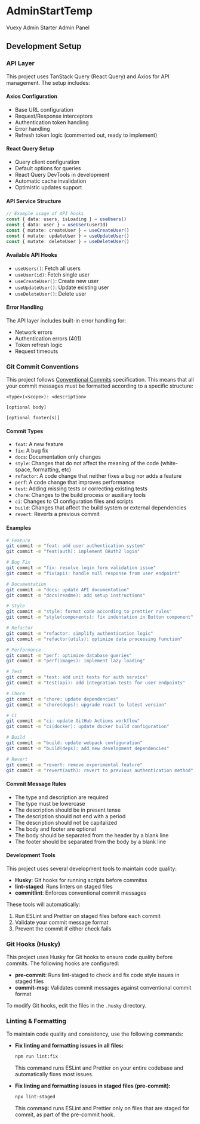 # AdminStartTemp

Vuexy Admin Starter Admin Panel

## Development Setup

### API Layer

This project uses TanStack Query (React Query) and Axios for API management. The setup includes:

#### Axios Configuration

- Base URL configuration
- Request/Response interceptors
- Authentication token handling
- Error handling
- Refresh token logic (commented out, ready to implement)

#### React Query Setup

- Query client configuration
- Default options for queries
- React Query DevTools in development
- Automatic cache invalidation
- Optimistic updates support

#### API Service Structure

```typescript
// Example usage of API hooks
const { data: users, isLoading } = useUsers()
const { data: user } = useUser(userId)
const { mutate: createUser } = useCreateUser()
const { mutate: updateUser } = useUpdateUser()
const { mutate: deleteUser } = useDeleteUser()
```

#### Available API Hooks

- `useUsers()`: Fetch all users
- `useUser(id)`: Fetch single user
- `useCreateUser()`: Create new user
- `useUpdateUser()`: Update existing user
- `useDeleteUser()`: Delete user

#### Error Handling

The API layer includes built-in error handling for:

- Network errors
- Authentication errors (401)
- Token refresh logic
- Request timeouts

### Git Commit Conventions

This project follows [Conventional Commits](https://www.conventionalcommits.org/) specification. This means that all your commit messages must be formatted according to a specific structure:

```
<type>(<scope>): <description>

[optional body]

[optional footer(s)]
```

#### Commit Types

- `feat`: A new feature
- `fix`: A bug fix
- `docs`: Documentation only changes
- `style`: Changes that do not affect the meaning of the code (white-space, formatting, etc)
- `refactor`: A code change that neither fixes a bug nor adds a feature
- `perf`: A code change that improves performance
- `test`: Adding missing tests or correcting existing tests
- `chore`: Changes to the build process or auxiliary tools
- `ci`: Changes to CI configuration files and scripts
- `build`: Changes that affect the build system or external dependencies
- `revert`: Reverts a previous commit

#### Examples

```bash
# Feature
git commit -m "feat: add user authentication system"
git commit -m "feat(auth): implement OAuth2 login"

# Bug Fix
git commit -m "fix: resolve login form validation issue"
git commit -m "fix(api): handle null response from user endpoint"

# Documentation
git commit -m "docs: update API documentation"
git commit -m "docs(readme): add setup instructions"

# Style
git commit -m "style: format code according to prettier rules"
git commit -m "style(components): fix indentation in Button component"

# Refactor
git commit -m "refactor: simplify authentication logic"
git commit -m "refactor(utils): optimize data processing function"

# Performance
git commit -m "perf: optimize database queries"
git commit -m "perf(images): implement lazy loading"

# Test
git commit -m "test: add unit tests for auth service"
git commit -m "test(api): add integration tests for user endpoints"

# Chore
git commit -m "chore: update dependencies"
git commit -m "chore(deps): upgrade react to latest version"

# CI
git commit -m "ci: update GitHub Actions workflow"
git commit -m "ci(docker): update docker build configuration"

# Build
git commit -m "build: update webpack configuration"
git commit -m "build(deps): add new development dependencies"

# Revert
git commit -m "revert: remove experimental feature"
git commit -m "revert(auth): revert to previous authentication method"
```

#### Commit Message Rules

- The type and description are required
- The type must be lowercase
- The description should be in present tense
- The description should not end with a period
- The description should not be capitalized
- The body and footer are optional
- The body should be separated from the header by a blank line
- The footer should be separated from the body by a blank line

#### Development Tools

This project uses several development tools to maintain code quality:

- **Husky**: Git hooks for running scripts before commitss
- **lint-staged**: Runs linters on staged files
- **commitlint**: Enforces conventional commit messages

These tools will automatically:

1. Run ESLint and Prettier on staged files before each commit
2. Validate your commit message format
3. Prevent the commit if either check fails

### Git Hooks (Husky)

This project uses Husky for Git hooks to ensure code quality before commits. The following hooks are configured:

- **pre-commit**: Runs lint-staged to check and fix code style issues in staged files
- **commit-msg**: Validates commit messages against conventional commit format

To modify Git hooks, edit the files in the `.husky` directory.

### Linting & Formatting

To maintain code quality and consistency, use the following commands:

- **Fix linting and formatting issues in all files:**

  ```bash
  npm run lint:fix
  ```

  This command runs ESLint and Prettier on your entire codebase and automatically fixes most issues.

- **Fix linting and formatting issues in staged files (pre-commit):**
  ```bash
  npx lint-staged
  ```
  This command runs ESLint and Prettier only on files that are staged for commit, as part of the pre-commit hook.
